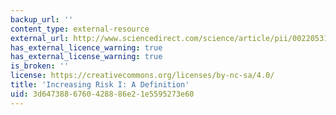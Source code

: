 ```yaml
---
backup_url: ''
content_type: external-resource
external_url: http://www.sciencedirect.com/science/article/pii/0022053170900384
has_external_licence_warning: true
has_external_license_warning: true
is_broken: ''
license: https://creativecommons.org/licenses/by-nc-sa/4.0/
title: 'Increasing Risk I: A Definition'
uid: 3d647388-6760-4288-86e2-1e5595273e60
---
```

